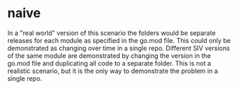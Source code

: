 # naive 

In a "real world" version of this scenario the folders would be separate releases for each module as specified in 
the go.mod file.  This could only be demonstrated as changing over time in a single repo.  Different SIV versions of 
the same module are demonstrated by changing the version in the go.mod file and duplicating all code to a separate 
folder.  This is not a realistic scenario, but it is the only way to demonstrate the problem in a single repo.



